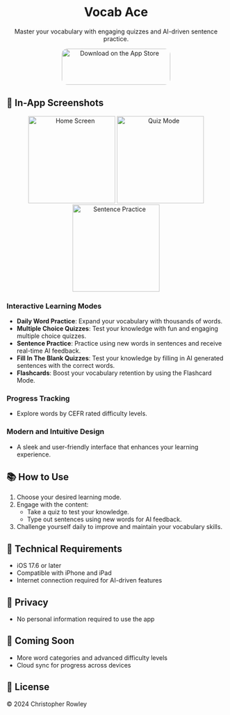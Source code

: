 <div align="center">
  <!-- App Icon -->  
  <!-- App Name -->
  <h1>Vocab Ace</h1>
  
  <!-- App Description -->
  <p>Master your vocabulary with engaging quizzes and AI-driven sentence practice.</p>

  <!-- App Store Badge -->
  <a href="https://apps.apple.com/us/app/vocab-ace/id123456789">
    <img src="https://via.placeholder.com/250x83.png?text=Download+on+the+App+Store" alt="Download on the App Store" style="border-radius: 13px; width: 250px; height: 83px;">
  </a>
</div>

## 📱 In-App Screenshots
<div align="center">
  <img src="https://via.placeholder.com/200" width="200" alt="Home Screen">
  <img src="https://via.placeholder.com/200" width="200" alt="Quiz Mode">
  <img src="https://via.placeholder.com/200" width="200" alt="Sentence Practice">
</div>

### Interactive Learning Modes
- **Daily Word Practice**: Expand your vocabulary with thousands of words.
- **Multiple Choice Quizzes**: Test your knowledge with fun and engaging multiple choice quizzes.
- **Sentence Practice**: Practice using new words in sentences and receive real-time AI feedback.
- **Fill In The Blank Quizzes**: Test your knowledge by filling in AI generated sentences with the correct words.
- **Flashcards**: Boost your vocabulary retention by using the Flashcard Mode.

### Progress Tracking
- Explore words by CEFR rated difficulty levels.

### Modern and Intuitive Design
- A sleek and user-friendly interface that enhances your learning experience.

## 📚 How to Use

1. Choose your desired learning mode.
2. Engage with the content:
   - Take a quiz to test your knowledge.
   - Type out sentences using new words for AI feedback.
3. Challenge yourself daily to improve and maintain your vocabulary skills.

## 🔧 Technical Requirements

- iOS 17.6 or later
- Compatible with iPhone and iPad
- Internet connection required for AI-driven features

## 🔐 Privacy
- No personal information required to use the app

## 🎯 Coming Soon
- More word categories and advanced difficulty levels
- Cloud sync for progress across devices

## 📜 License
© 2024 Christopher Rowley
